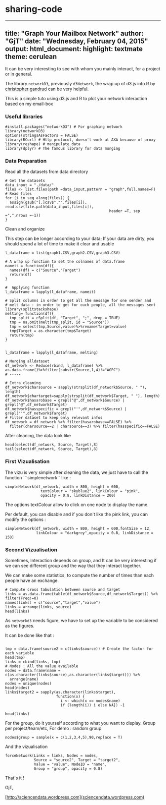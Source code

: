 # sharing-code
---
title: "Graph Your Mailbox Network"
author: "GjT"
date: "Wednesday, February 04, 2015"
output:
  html_document:
    highlight: textmate
    theme: cerulean
---

It can be very interesting to see with whom you mainly interact, for a project or in general. 

The library `networkD3`, previously `d3Network`, the wrap up of d3.js into R by [christopher gandrud](http://christophergandrud.github.io/networkD3/) can be very helpful.

This is a simple tuto using d3.js and R to plot your network interaction based on my email-box

### Useful libraries
```{r,eval = T,warning=FALSE}
#install.packages("networkD3") # For graphing network
library(networkD3)
options(stringsAsFactors = FALSE)
library(RCurl) # Http protocol, doesn't work at AXA because of proxy
library(reshape) # manipulate data
library(dplyr) # The famous library for data munging
```

### Data Preparation


Read all the datasets from data directory
```{r}
# Get the datasets
data_input = "./data/"
files <- list.files(path =data_input,pattern = "graph",full.names=F)
# Read files
for (i in seq_along(files)) {
  assign(gsub("[.]csv$","",files[i]), read.csv(file.path(data_input,files[i]), 
                                               header =T, sep =",",nrows =-1))
}
```

Clean and organize


This step can be longer according to your data; If your data are dirty, you should spend a lot of time to make it clear and usable


```{r}
l_dataframe = list(graph1.CSV,graph2.CSV,graph3.CSV) 

# A wrap up function to set the colnames of data.frame
nameit = function(df){ 
  names(df) = c("Source","Target")
  return(df)
}

#  Applying function
l_dataframe = lapply(l_dataframe, nameit)

# Split columns in order to get all the message for one sender and 
# melt data : in order to get for each people, all the messages sent
library(splitstackshape)
melting= function(df){
  tmp_split = cSplit(df, "Target", ";", drop = TRUE)
  tmp = na.omit(melt(tmp_split, id = "Source"))
  tmp = select(tmp,Source,value)%>%rename(Target=value)
  tmp$Target = as.character(tmp$Target)
  return(tmp)
}


l_dataframe = lapply(l_dataframe, melting)

# Merging alldataset
df_network <- Reduce(rbind, l_dataframe) %>% as.data.frame()%>%filter(substr(Source,1,4)!="AGPC")
# ----- 

# Extra cleaning
df_network$charsource = sapply(strsplit(df_network$Source, " "), length)
df_network$chartarget=sapply(strsplit(df_network$Target, " "), length)
df_network$hasarobase = grepl("@",df_network$Source) | grepl("@",df_network$Target) 
df_network$hasspecific = grepl("'",df_network$Source) | grepl("'",df_network$Target) 
# Filter dataset to keep only relevant infos
df_network = df_network %>% filter(hasarobase==FALSE) %>%
  filter(charsource==2 | charsource==3) %>% filter(hasspecific==FALSE)
```

After cleaning, the data look like 

```{r}
head(select(df_network, Source, Target),8)
tail(select(df_network, Source, Target),8)
```

### First Vizualisation

The vizu is very simple after cleaning the data, we just have to call the function ```simplenetwork`` like : 

```{r}
simpleNetwork(df_network, width = 800, height = 600,
                textColour = "skyblue2", linkColour = "pink",
                opacity = 0.8, linkDistance = 200)
```

The options textColour allow to click on one node to display the name.

Per default, you can disable and if you don't like the pink link, you can modify the options : 
```{r}
simpleNetwork(df_network, width = 800, height = 600,fontSize = 12,
              linkColour = "darkgrey",opacity = 0.8, linkDistance = 150)
```


### Second Vizualisation

Sometimes, Interaction depends on group, and It can be very interesting if we can see different group and the way that they interact together. 

We can make some statistics, to compute the number of times than each people have an exchange.

```{r}
# Compute cross tabulation between source and target
links = as.data.frame(table(df_network$Source,df_network$Target)) %>% filter(Freq!=0)
names(links) = c("source","target","value")
links = arrange(links, source)
head(links)
```
As ```networkd3``` needs figure, we have to set up the variable to be considered as the figures. 

It can be done like that : 

```{r}

tmp = data.frame(source2 = c(links$source)) # Create the factor for each variable
head(tmp)
links = cbind(links, tmp)
# Nodes : All the value available
nodes = data.frame(name = c(as.character(links$source),as.character(links$target))) %>%
  arrange(name)
nodes = unique(nodes)
head(nodes)
links$target2 = sapply(as.character(links$target), 
                       function(x) {
                         i <- which(x == nodes$name)
                         if (length(i)) i else NA}) -1

head(links)

```
For the group, do it yourself according to what you want to display. Group per project/team/etc, For demo : random group
```{r}
nodes$group = sample(x = c(1,2,3,4,5),90,replace = T)
```

And the vizualisation

```{r}
forceNetwork(Links = links, Nodes = nodes,
             Source = "source2", Target = "target2",
             Value = "value", NodeID = "name",
             Group = "group", opacity = 0.8)
```

That's it !

GjT,

[http://sciencendata.wordpress.com](sciencendata.wordpress.com)

